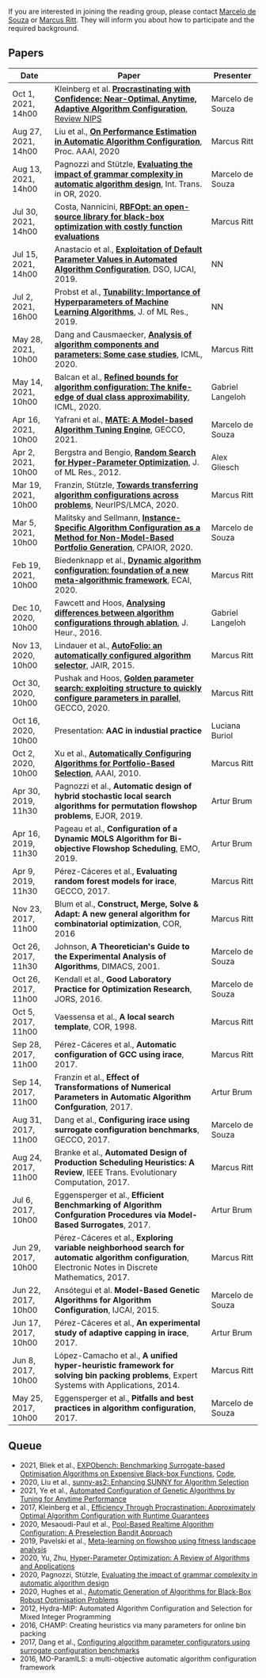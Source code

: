 If you are interested in joining the reading group, please contact [Marcelo de Souza](https://souzamarcelo.github.io) or [Marcus Ritt](http://www.inf.ufrgs.br/~mrpritt). They will inform you about how to participate and the required background.

## Papers

Date                 | Paper | Presenter
---------------------|-------|----------
Oct 1, 2021, 14h00  | Kleinberg et al. [**Procrastinating with Confidence: Near-Optimal, Anytime, Adaptive Algorithm Configuration**](https://arxiv.org/abs/1902.05454), [Review NIPS](https://papers.nips.cc/paper/2019/file/538a50fb36b97123adc3627cbdb223bf-Reviews.html)  |  Marcelo de Souza
Aug 27, 2021, 14h00  | Liu et al., [**On Performance Estimation in Automatic Algorithm Configuration**](https://ojs.aaai.org/index.php/AAAI/article/view/5618), Proc. AAAI, 2020 | Marcus Ritt
Aug 13, 2021, 14h00  | Pagnozzi and Stützle, [**Evaluating the impact of grammar complexity in automatic algorithm design**](https://onlinelibrary.wiley.com/doi/epdf/10.1111/itor.12902), Int. Trans. in OR, 2020. | Marcelo de Souza
Jul 30, 2021, 14h00  | Costa, Nannicini, [**RBFOpt: an open-source library for black-box optimization with costly function evaluations**](http://www.optimization-online.org/DB_HTML/2014/09/4538.html) | Marcus Ritt
Jul 15, 2021, 14h00  | Anastacio et al., [**Exploitation of Default Parameter Values in Automated Algorithm Configuration**](https://ada.liacs.nl/papers/AnaEtAl19.pdf), DSO, IJCAI, 2019. | NN
Jul  2, 2021, 16h00  | Probst et al., [**Tunability: Importance of Hyperparameters of Machine Learning Algorithms**](https://jmlr.org/papers/v20/18-444.html), J. of ML Res., 2019. | NN
May 28, 2021, 10h00  | Dang and Causmaecker, [**Analysis of algorithm components and parameters: Some case studies**](https://research-repository.st-andrews.ac.uk/bitstream/handle/10023/17581/typeinst.pdf?sequence=1&isAllowed=y), ICML, 2020. | Marcus Ritt
May 14, 2021, 10h00  | Balcan et al., [**Refined bounds for algorithm configuration: The knife-edge of dual class approximability**](https://arxiv.org/abs/2006.11827), ICML, 2020. | Gabriel Langeloh
Apr 16, 2021, 10h00  | Yafrani et al., [**MATE: A Model-based Algorithm Tuning Engine**](https://arxiv.org/abs/2004.12750), GECCO, 2021. | Marcelo de Souza
Apr 2, 2021, 10h00   | Bergstra and Bengio, [**Random Search for Hyper-Parameter Optimization**](https://jmlr.csail.mit.edu/papers/volume13/bergstra12a/bergstra12a.pdf), J. of ML Res., 2012. | Alex Gliesch
Mar 19, 2021, 10h00  | Franzin, Stützle, [**Towards transferring algorithm configurations across problems**](https://openreview.net/forum?id=bqswrMr-Ed), NeurIPS/LMCA, 2020. | Marcus Ritt
Mar 5, 2021, 10h00   | Malitsky and Sellmann, [**Instance-Specific Algorithm Configuration as a Method for Non-Model-Based Portfolio Generation**](https://link.springer.com/chapter/10.1007/978-3-642-29828-8_16), CPAIOR, 2020. | Marcelo de Souza
Feb 19, 2021, 10h00  | Biedenknapp et al., [**Dynamic algorithm configuration: foundation of a new meta-algorithmic framework**](https://ml.informatik.uni-freiburg.de/papers/20-ECAI-DAC.pdf), ECAI, 2020. | Marcus Ritt
Dec 10, 2020, 10h00  | Fawcett and Hoos, [**Analysing differences between algorithm configurations through ablation**](http://www.cs.ubc.ca/labs/beta/Projects/Ablation), J. Heur., 2016. | Gabriel Langeloh
Nov 13, 2020, 10h00  | Lindauer et al., [**AutoFolio: an automatically configured algorithm selector**](https://dl.acm.org/doi/10.5555/2831071.2831088), JAIR, 2015. | Marcus Ritt
Oct 30, 2020, 10h00  | Pushak and Hoos, [**Golden parameter search: exploiting structure to quickly configure parameters in parallel**](https://dl.acm.org/doi/abs/10.1145/3377930.3390211), GECCO, 2020. | Marcus Ritt
Oct 16, 2020, 10h00  | Presentation: **AAC in industial practice** | Luciana Buriol
Oct 2, 2020, 10h00   | Xu et al., [**Automatically Configuring Algorithms for Portfolio-Based Selection**](https://www.aaai.org/ocs/index.php/AAAI/AAAI10/paper/view/1929), AAAI, 2010. | Marcus Ritt
Apr 30, 2019, 11h30  | Pagnozzi et al., **Automatic design of hybrid stochastic local search algorithms for permutation flowshop problems**, EJOR, 2019. | Artur Brum
Apr 16, 2019, 11h30  | Pageau et al., **Configuration of a Dynamic MOLS Algorithm for Bi-objective Flowshop Scheduling**, EMO, 2019. | Artur Brum
Apr 9, 2019, 11h30   | Pérez-Cáceres et al., **Evaluating random forest models for irace**, GECCO, 2017. | Marcus Ritt
Nov 23, 2017, 11h00  | Blum et al., **Construct, Merge, Solve & Adapt: A new general algorithm for combinatorial optimization**, COR, 2016 | Marcus Ritt
Oct 26, 2017, 11h30  | Johnson, **A Theoretician's Guide to the Experimental Analysis of Algorithms**, DIMACS, 2001. | Marcelo de Souza
Oct 26, 2017, 11h00  | Kendall et al., **Good Laboratory Practice for Optimization Research**, JORS, 2016. | Marcelo de Souza
Oct 5, 2017, 11h00   | Vaessensa et al., **A local search template**, COR, 1998. | Marcus Ritt
Sep 28, 2017, 11h00  | Pérez-Cáceres et al., **Automatic configuration of GCC using irace**, 2017. | Marcus Ritt
Sep 14, 2017, 11h00  | Franzin et al., **Effect of Transformations of Numerical Parameters in Automatic Algorithm Confguration**, 2017. | Artur Brum
Aug 31, 2017, 11h00  | Dang et al., **Configuring irace using surrogate configuration benchmarks**, GECCO, 2017. | Marcelo de Souza
Aug 24, 2017, 11h00  | Branke et al., **Automated Design of Production Scheduling Heuristics: A Review**, IEEE Trans. Evolutionary Computation, 2017. | Marcus Ritt
Jul 6, 2017, 10h00   | Eggensperger et al., **Efficient Benchmarking of Algorithm Confguration Procedures via Model-Based Surrogates**, 2017. | Artur Brum
Jun 29, 2017, 10h00  | Pérez-Cáceres et al., **Exploring variable neighborhood search for automatic algorithm configuration**, Electronic Notes in Discrete Mathematics, 2017. | Marcus Ritt
Jun 22, 2017, 10h00  | Ansótegui et al. **Model-Based Genetic Algorithms for Algorithm Configuration**, IJCAI, 2015. | Marcelo de Souza
Jun 17, 2017, 10h00  | Pérez-Cáceres et al., **An experimental study of adaptive capping in irace**, 2017. | Artur Brum
Jun 8, 2017, 10h00   | López-Camacho et al., **A unified hyper-heuristic framework for solving bin packing problems**, Expert Systems with Applications, 2014. | Marcus Ritt
May 25, 2017, 10h00  | Eggensperger et al., **Pitfalls and best practices in algorithm configuration**, 2017. | Marcelo de Souza

## Queue

+ 2021, Bliek et al., [EXPObench: Benchmarking Surrogate-based Optimisation Algorithms on Expensive Black-box Functions](https://arxiv.org/abs/2106.04618), [Code](https://github.com/AlgTUDelft/ExpensiveOptimBenchmark), 
+ 2020, Liu et al., [sunny-as2: Enhancing SUNNY for Algorithm Selection](https://arxiv.org/abs/2009.03107)
+ 2021, Ye et al., [Automated Configuration of Genetic Algorithms by Tuning for Anytime Performance](https://arxiv.org/abs/2106.06304)
+ 2017, Kleinberg et al., [Efficiency Through Procrastination: Approximately Optimal Algorithm Configuration with Runtime Guarantees](https://www.ijcai.org/Proceedings/2017/0281.pdf)
+ 2020, Mesaoudi-Paul et al., [Pool-Based Realtime Algorithm Configuration: A Preselection Bandit Approach](https://link.springer.com/chapter/10.1007/978-3-030-53552-0_22)
+ 2019, Pavelski et al., [Meta-learning on flowshop using fitness landscape analysis](https://dl.acm.org/doi/10.1145/3321707.3321846)
+ 2020, Yu, Zhu, [Hyper-Parameter Optimization: A Review of Algorithms and Applications](https://arxiv.org/abs/2003.05689)
+ 2020, Pagnozzi, Stützle, [Evaluating the impact of grammar complexity in automatic algorithm design](https://onlinelibrary.wiley.com/doi/abs/10.1111/itor.12902)
+ 2020, Hughes et al., [Automatic Generation of Algorithms for Black-Box Robust Optimisation Problems](https://arxiv.org/abs/2004.07294)
+ 2012, Hydra-MIP: Automated Algorithm Configuration and Selection for Mixed Integer Programming
+ 2016, CHAMP: Creating heuristics via many parameters for online bin packing
+ 2017, Dang et al., [Configuring algorithm parameter configurators using surrogate configuration benchmarks](https://dl.acm.org/doi/10.1145/3071178.3071238)
+ 2016, MO-ParamILS: a multi-objective automatic algorithm configuration framework

